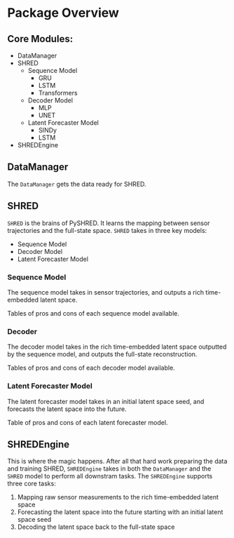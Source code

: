 # Package Overview

## Core Modules:
* DataManager
* SHRED
    - Sequence Model
        - GRU
        - LSTM
        - Transformers
    - Decoder Model
        - MLP
        - UNET
    - Latent Forecaster Model
        - SINDy
        - LSTM
* SHREDEngine

## DataManager
The `DataManager` gets the data ready for SHRED.

## SHRED
`SHRED` is the brains of PySHRED. It learns the mapping between sensor trajectories and the full-state space. `SHRED` takes in three key models:
* Sequence Model
* Decoder Model
* Latent Forecaster Model

### Sequence Model
The sequence model takes in sensor trajectories, and outputs a rich time-embedded latent space.

Tables of pros and cons of each sequence model available.

### Decoder
The decoder model takes in the rich time-embedded latent space outputted by the sequence model, and outputs the full-state reconstruction.

Tables of pros and cons of each decoder model available.

### Latent Forecaster Model
The latent forecaster model takes in an initial latent space seed, and forecasts the latent space into the future.

Table of pros and cons of each latent forecaster model.

## SHREDEngine
This is where the magic happens. After all that hard work preparing the data and training SHRED, `SHREDEngine` takes in both the `DataManager` and the `SHRED` model to perform all downstram tasks. The `SHREDEngine` supports three core tasks:
1. Mapping raw sensor measurements to the rich time-embedded latent space
2. Forecasting the latent space into the future starting with an initial latent space seed
3. Decoding the latent space back to the full-state space